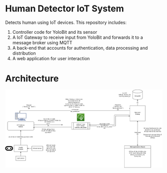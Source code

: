 # Human Detector IoT System
Detects human using IoT devices. This repository includes:
1. Controller code for YoloBit and its sensor
2. A IoT Gateway to receive input from YoloBit and forwards it to a message broker using MQTT
3. A back-end that accounts for authentication, data processing and distribution
4. A web application for user interaction

# Architecture
![Architecture design](Architecture.drawio.png)

